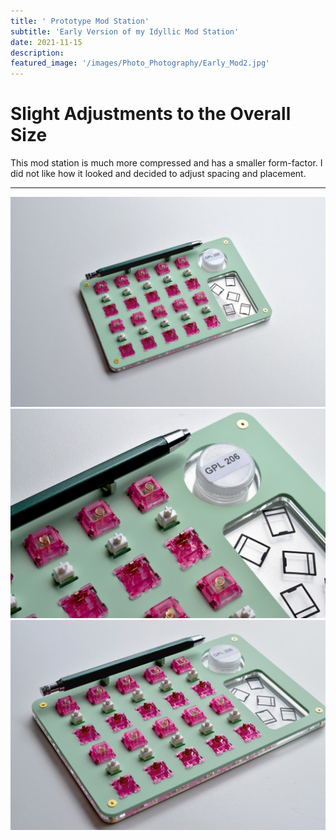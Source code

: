 ```yaml
---
title: ' Prototype Mod Station'
subtitle: 'Early Version of my Idyllic Mod Station'
date: 2021-11-15
description: 
featured_image: '/images/Photo_Photography/Early_Mod2.jpg'
---
```

# Slight Adjustments to the Overall Size

This mod station is much more compressed and has a smaller form-factor. I did not like how it looked and decided to adjust spacing and placement. 

---


<div class="gallery" data-columns="1">
    <img src="/images/Photo_Photography/Early_Mod2.jpg">
</div>

<div class="gallery" data-columns="2">
    <img src="/images/Photo_Photography/Early_Mod1.jpg">
    <img src="/images/Photo_Photography/Early_Mod.jpg">
</div>


